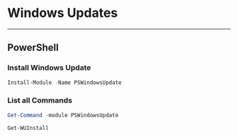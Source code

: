 # Windows Updates


---
## PowerShell
### Install Windows Update
```powershell
Install-Module -Name PSWindowsUpdate
```
### List all Commands
```powershell
Get-Command -module PSWindowsUpdate
```

```powershell
Get-WUInstall
```